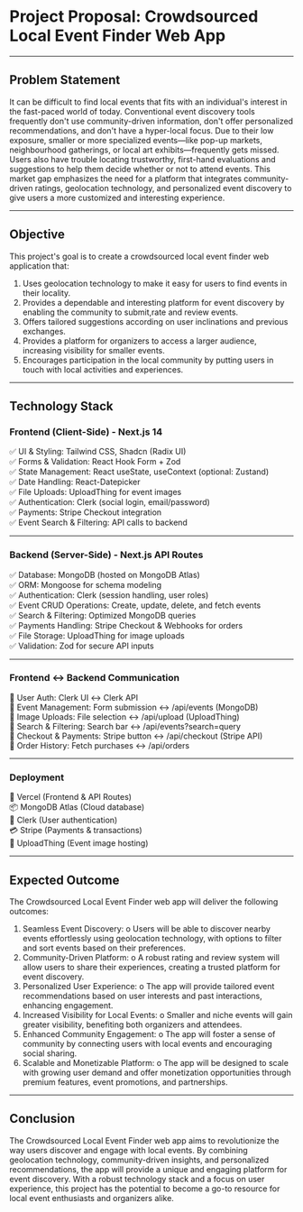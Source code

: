 # Project Proposal: Crowdsourced Local Event Finder Web App
________________________________________
## Problem Statement
It can be difficult to find local events that fits with an individual's interest in the fast-paced world of today. Conventional event discovery tools frequently don't use community-driven information, don't offer personalized recommendations, and don't have a hyper-local focus. Due to their low exposure, smaller or more specialized events—like pop-up markets, neighbourhood gatherings, or local art exhibits—frequently gets missed. Users also have trouble locating trustworthy, first-hand evaluations and suggestions to help them decide whether or not to attend events. This market gap emphasizes the need for a platform that integrates community-driven ratings, geolocation technology, and personalized event discovery to give users a more customized and interesting experience.
________________________________________
## Objective
This project's goal is to create a crowdsourced local event finder web application that: 
1.	Uses geolocation technology to make it easy for users to find events in their locality. 
2.	Provides a dependable and interesting platform for event discovery by enabling the community to submit,rate and review events. 
3.	Offers tailored suggestions according on user inclinations and previous exchanges. 
4.	Provides a platform for organizers to access a larger audience, increasing visibility for smaller events. 
5.	Encourages participation in the local community by putting users in touch with local activities and experiences.
________________________________________
## Technology Stack
### Frontend (Client-Side) - Next.js 14  <br/>
✅ UI & Styling: Tailwind CSS, Shadcn (Radix UI) <br/>
✅ Forms & Validation: React Hook Form + Zod <br/>
✅ State Management: React useState, useContext (optional: Zustand) <br/>
✅ Date Handling: React-Datepicker <br/>
✅ File Uploads: UploadThing for event images <br/>
✅ Authentication: Clerk (social login, email/password) <br/>
✅ Payments: Stripe Checkout integration <br/>
✅ Event Search & Filtering: API calls to backend <br/>

________________________________________
### Backend (Server-Side) - Next.js API Routes
✅ Database: MongoDB (hosted on MongoDB Atlas) <br/>
✅ ORM: Mongoose for schema modeling <br/>
✅ Authentication: Clerk (session handling, user roles) <br/>
✅ Event CRUD Operations: Create, update, delete, and fetch events <br/>
✅ Search & Filtering: Optimized MongoDB queries <br/>
✅ Payments Handling: Stripe Checkout & Webhooks for orders <br/>
✅ File Storage: UploadThing for image uploads <br/>
✅ Validation: Zod for secure API inputs <br/>
________________________________________
### Frontend ↔ Backend Communication
📌 User Auth: Clerk UI ↔ Clerk API <br/>
📌 Event Management: Form submission ↔ /api/events (MongoDB) <br/>
📌 Image Uploads: File selection ↔ /api/upload (UploadThing) <br/>
📌 Search & Filtering: Search bar ↔ /api/events?search=query <br/>
📌 Checkout & Payments: Stripe button ↔ /api/checkout (Stripe API) <br/>
📌 Order History: Fetch purchases ↔ /api/orders <br/>
________________________________________
### Deployment
🚀 Vercel (Frontend & API Routes) <br/>
📦 MongoDB Atlas (Cloud database) <br/>
🔐 Clerk (User authentication) <br/>
💳 Stripe (Payments & transactions) <br/>
📸 UploadThing (Event image hosting) <br/>
________________________________________
## Expected Outcome
The Crowdsourced Local Event Finder web app will deliver the following outcomes:
1.	Seamless Event Discovery:
o	Users will be able to discover nearby events effortlessly using geolocation technology, with options to filter and sort events based on their preferences.
2.	Community-Driven Platform:
o	A robust rating and review system will allow users to share their experiences, creating a trusted platform for event discovery.
3.	Personalized User Experience:
o	The app will provide tailored event recommendations based on user interests and past interactions, enhancing engagement.
4.	Increased Visibility for Local Events:
o	Smaller and niche events will gain greater visibility, benefiting both organizers and attendees.
5.	Enhanced Community Engagement:
o	The app will foster a sense of community by connecting users with local events and encouraging social sharing.
6.	Scalable and Monetizable Platform:
o	The app will be designed to scale with growing user demand and offer monetization opportunities through premium features, event promotions, and partnerships.
________________________________________
## Conclusion
The Crowdsourced Local Event Finder web app aims to revolutionize the way users discover and engage with local events. By combining geolocation technology, community-driven insights, and personalized recommendations, the app will provide a unique and engaging platform for event discovery. With a robust technology stack and a focus on user experience, this project has the potential to become a go-to resource for local event enthusiasts and organizers alike.
